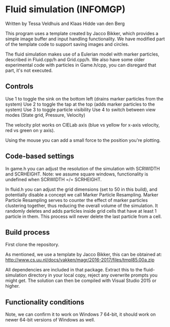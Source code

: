 # Fluid simulation (INFOMGP)

Written by Tessa Veldhuis and Klaas Hidde van den Berg

This program uses a template created by Jacco Bikker, which provides a simple image buffer and input handling functionality.
We have modified part of the template code to support saving images and circles.

The fluid simulation makes use of a Eulerian model with marker particles, described in Fluid.cpp/h and Grid.cpp/h.
We also have some older experimental code with particles in Game.h/cpp, you can disregard that part, it's not executed.

## Controls
Use 1 to toggle the sink on the bottom left (drains marker particles from the system)
Use 2 to toggle the tap at the top (adds marker particles to the system)
Use 3 to toggle particle visibility
Use 4 to switch between view modes (State grid, Pressure, Velocity)

The velocity plot works on CIELab axis (blue vs yellow for x-axis velocity, red vs green on y axis).

Using the mouse you can add a small force to the position you're plotting.

## Code-based settings
In game.h you can adjust the resolution of the simulation with SCRWIDTH and SCRHEIGHT. Note: we assume square windows, functionality is undefined when SCRWIDTH =/= SCRHEIGHT.

In fluid.h you can adjust the grid dimensions (set to 50 in this build), and potentially disable a concept we call Marker Particle Resampling. Marker Particle Resampling serves to counter the effect of marker particles clustering together, thus reducing the overall volume of the simulation. It randomly deletes and adds particles inside grid cells that have at least 1 particle in them. This process will never delete the last particle from a cell.

## Build process
First clone the repository.

As mentioned, we use a template by Jacco Bikker, this can be obtained at:
http://www.cs.uu.nl/docs/vakken/magr/2016-2017/files/tmpl85.00a.zip

All dependencies are included in that package. Extract this to the fluid-simulation directory in your local copy, reject any overwrite prompts you might get.
The solution can then be compiled with Visual Studio 2015 or higher.

## Functionality conditions

Note, we can confirm it to work on Windows 7 64-bit, it should work on newer 64-bit versions of Windows as well.
